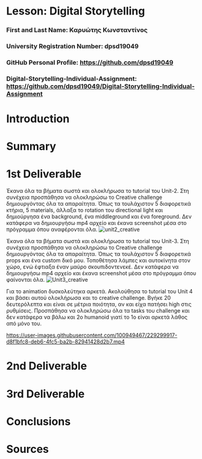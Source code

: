 # Lesson: Digital Storytelling

### First and Last Name: Καρυώτης Κωνσταντίνος
### University Registration Number: dpsd19049
### GitHub Personal Profile: https://github.com/dpsd19049
### Digital-Storytelling-Individual-Assignment: https://github.com/dpsd19049/Digital-Storytelling-Individual-Assignment

# Introduction



# Summary


# 1st Deliverable
Έκανα όλα τα βήματα σωστά και ολοκλήρωσα το tutorial του Unit-2. Στη συνέχεια προσπάθησα να ολοκληρώσω το Creative challenge δημιουργόντας όλα τα απαραίτητα. Όπως τα τουλάχιστον 5 διαφορετικά κτήρια, 5 materials, άλλαξα το rotation του directional light και δημιούργησα ένα background, ένα middleground και ένα foreground. Δεν κατάφερα να δημιουργήσω mp4 αρχείο και έκανα screenshot μέσα στο πρόγραμμα όπου αναφέρονται όλα.
![unit2_creative](https://user-images.githubusercontent.com/100949467/229299778-9151ecde-6756-4ecc-bb84-9a9e5fdd904b.png)


Έκανα όλα τα βήματα σωστά και ολοκλήρωσα το tutorial του Unit-3. Στη συνέχεια προσπάθησα να ολοκληρώσω το Creative challenge δημιουργόντας όλα τα απαραίτητα. Όπως τα τουλάχιστον 5 διαφορετικά props και ένα custom δικό μου. Τοποθέτησα λάμπες και αυτοκίνητα στον χώρο, ενώ έφτιαξα έναν μαύρο σκουπιδοντενεκέ. Δεν κατάφερα να δημιουργήσω mp4 αρχείο και έκανα screenshot μέσα στο πρόγραμμα όπου φαίνονται όλα.
![Unit3_creative](https://user-images.githubusercontent.com/100949467/229299802-d1c7f01b-f407-4012-b9e3-6d72b1373a56.png)


Για το animation δυσκολεύτηκα αρκετά. Ακολούθησα το tutorial του Unit 4 και βάσει αυτού ολοκλήρωσα και το creative challenge. Βγήκε 20 δευτερόλεπτα και είναι σε μέτρια ποιότητα, αν και είχα πατήσει high στις ρυθμίσεις. Προσπάθησα να ολοκληρώσω όλα τα tasks του challenge και δεν κατάφερα να βάλω και 2ο humanoid γιατί το 1ο είναι αρκετά λάθος από μόνο του.


https://user-images.githubusercontent.com/100949467/229299917-d8f1bfc8-deb6-4fc5-ba2b-82941428d2b7.mp4


# 2nd Deliverable


# 3rd Deliverable 


# Conclusions


# Sources
